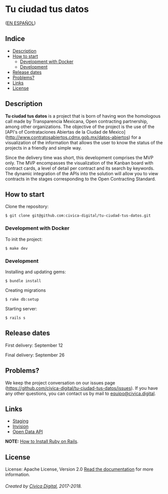# Tu ciudad tus datos
 ([EN ESPAÑOL](/LEEME.md))

## Indice
  - [Description](#description)
  - [How to start](#how-to-start)
    + [Development with Docker](#development-with-docker)
    + [Development](#development)
  - [Release dates](#release-dates)
  - [Problems?](#problems)
  - [Links](#links)
  - [License](#license)

## Description
**Tu ciudad tus datos** is a project that is born of having won the homologous call made by Transparencia Mexicana, Open contracting partnership, among other organizations. The objective of the project is the use of the [API's of Contrataciones Abiertas de la Ciudad de Mexico] (http://www.contratosabiertos.cdmx.gob.mx/datos-abiertos) for a visualization of the information that allows the user to know the status of the projects in a friendly and simple way.

Since the delivery time was short, this development comprises the MVP only.
The MVP encompasses the visualization of the Kanban board with contract cards, a level of detail per contract and its search by keywords. The dynamic integration of the APIs into the solution will allow you to view contracts in the stages corresponding to the Open Contracting Standard.

## How to start
Clone the repository:
```
$ git clone git@github.com:civica-digital/tu-ciudad-tus-datos.git
```

### Development with Docker
To init the project:
```
$ make dev
```

### Development
Installing and updating gems:
```
$ bundle install
```
Creating migrations
```
$ rake db:setup
```
Starting server:
```
$ rails s
```

## Release dates
First delivery: September 12

Final delivery: September 26

## Problems?
We keep the project conversation on our issues page (https://github.com/civica-digital/tu-ciudad-tus-datos/issues). If you have any other questions, you can contact us by mail to <equipo@civica.digital>.

## Links
* [Staging](https://tu-ciudad-tus-datos.civicadesarrolla.me/kanban)
* [Invision](https://invis.io/ZVCQS3XHY)
* [Open Data API](http://www.contratosabiertos.cdmx.gob.mx/datos-abiertos)

**NOTE:** [How to Install Ruby on Rails](http://rubyonrails.org.es/instala.html).

## License

License: Apache License, Version 2.0 [Read the documentation](http://www.apache.org/licenses/LICENSE-2.0) for more information.

###### Created by [Cívica Digital](http://www.civica.digital), 2017-2018.
